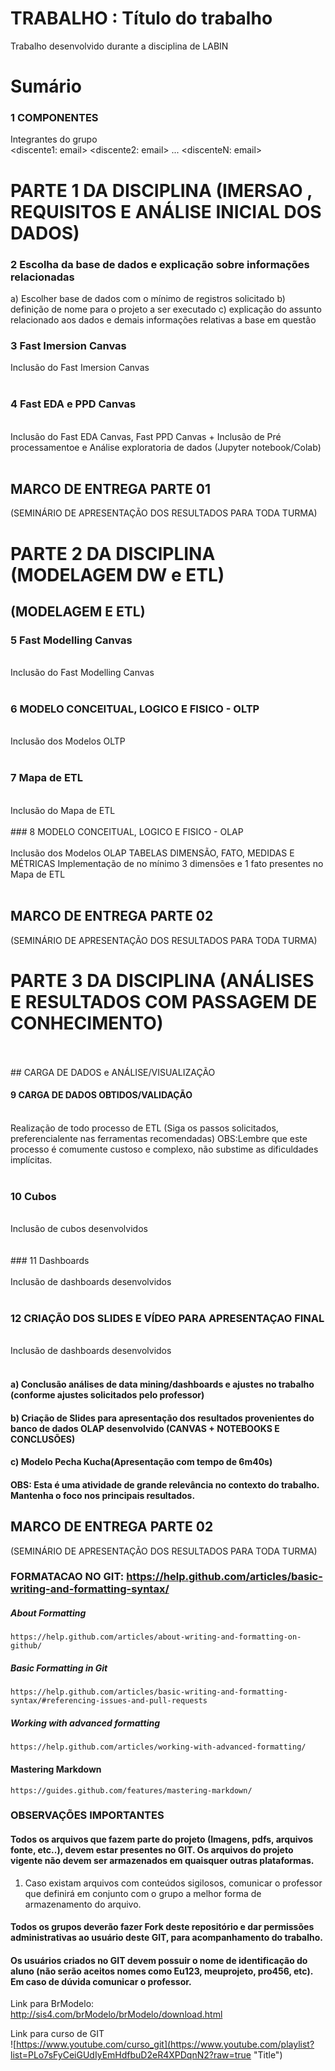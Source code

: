 # TRABALHO : Título do trabalho
Trabalho desenvolvido durante a disciplina de LABIN
 
# Sumário

### 1	COMPONENTES<br>
Integrantes do grupo<br>
<discente1: email>
<discente2: email>
...
<discenteN: email>

# PARTE 1 DA DISCIPLINA (IMERSAO , REQUISITOS E ANÁLISE INICIAL DOS DADOS)

### 2	Escolha da base de dados e explicação sobre informações relacionadas <br>
a) Escolher base de dados com o mínimo de registros solicitado
b) definição de nome para o projeto a ser executado
c) explicação do assunto relacionado aos dados e demais informações relativas a base em questão <br>

### 3 Fast Imersion Canvas <br>
Inclusão do Fast Imersion Canvas
<br>
<br>

### 4 Fast EDA e PPD Canvas
<br>
Inclusão do Fast EDA Canvas, Fast PPD Canvas + Inclusão de Pré processamentoe e Análise exploratoria de dados (Jupyter notebook/Colab)
<br>
<br>

##   MARCO DE ENTREGA PARTE 01 
(SEMINÁRIO DE APRESENTAÇÃO DOS RESULTADOS PARA TODA TURMA)

# PARTE 2 DA DISCIPLINA (MODELAGEM DW e ETL)

## (MODELAGEM E ETL)

### 5 Fast Modelling Canvas
<br>
Inclusão do Fast Modelling Canvas
<br>
<br>

### 6	MODELO CONCEITUAL, LOGICO E FISICO - OLTP<br>
<br>
Inclusão dos Modelos OLTP
<br>
<br>

### 7 Mapa de ETL
<br>
Inclusão do Mapa de ETL
<br>
<br>
### 8	MODELO CONCEITUAL, LOGICO E FISICO - OLAP<br>

<br>
Inclusão dos Modelos OLAP
TABELAS DIMENSÃO, FATO, MEDIDAS E MÉTRICAS
Implementação de no mínimo 3 dimensões e 1 fato presentes no Mapa de ETL
<br>
<br>

##   MARCO DE ENTREGA PARTE 02 
(SEMINÁRIO DE APRESENTAÇÃO DOS RESULTADOS PARA TODA TURMA)

# PARTE 3 DA DISCIPLINA (ANÁLISES E RESULTADOS COM PASSAGEM DE CONHECIMENTO)
 <br>
<br>
## CARGA DE DADOS e ANÁLISE/VISUALIZAÇÃO 

#### 9 CARGA DE DADOS OBTIDOS/VALIDAÇÃO
<br>
Realização de todo processo de ETL (Siga os passos solicitados, preferencialente nas ferramentas recomendadas)
OBS:Lembre que este processo é comumente custoso e complexo, não substime as dificuldades implícitas. 
<br>
<br>

### 10 Cubos <br>
<br>
Inclusão de cubos  desenvolvidos<br>
<br>
<br>
### 11 Dashboards <br>
<br>
Inclusão de dashboards  desenvolvidos
<br>
<br>


### 12 CRIAÇÃO DOS SLIDES E VÍDEO PARA APRESENTAÇAO FINAL <br>
<br>
Inclusão de dashboards  desenvolvidos
<br>
<br>


#### a) Conclusão análises de data mining/dashboards e ajustes no trabalho (conforme ajustes solicitados pelo professor)
#### b) Criação de Slides para apresentação dos resultados provenientes do banco de dados OLAP desenvolvido (CANVAS + NOTEBOOKS E CONCLUSÕES)
#### c) Modelo Pecha Kucha(Apresentação com tempo de  6m40s) 
#### OBS: Esta é uma atividade de grande relevância no contexto do trabalho. Mantenha o foco nos principais resultados.

##   MARCO DE ENTREGA PARTE 02 
(SEMINÁRIO DE APRESENTAÇÃO DOS RESULTADOS PARA TODA TURMA)


### FORMATACAO NO GIT: https://help.github.com/articles/basic-writing-and-formatting-syntax/
<comentario no git>
    
##### About Formatting
    https://help.github.com/articles/about-writing-and-formatting-on-github/
    
##### Basic Formatting in Git
    
    https://help.github.com/articles/basic-writing-and-formatting-syntax/#referencing-issues-and-pull-requests   
    
##### Working with advanced formatting
    https://help.github.com/articles/working-with-advanced-formatting/
#### Mastering Markdown
    https://guides.github.com/features/mastering-markdown/

### OBSERVAÇÕES IMPORTANTES

#### Todos os arquivos que fazem parte do projeto (Imagens, pdfs, arquivos fonte, etc..), devem estar presentes no GIT. Os arquivos do projeto vigente não devem ser armazenados em quaisquer outras plataformas.
1. Caso existam arquivos com conteúdos sigilosos, comunicar o professor que definirá em conjunto com o grupo a melhor forma de armazenamento do arquivo.

#### Todos os grupos deverão fazer Fork deste repositório e dar permissões administrativas ao usuário deste GIT, para acompanhamento do trabalho.

#### Os usuários criados no GIT devem possuir o nome de identificação do aluno (não serão aceitos nomes como Eu123, meuprojeto, pro456, etc). Em caso de dúvida comunicar o professor.


Link para BrModelo:<br>
http://sis4.com/brModelo/brModelo/download.html
<br>


Link para curso de GIT<br>
![https://www.youtube.com/curso_git](https://www.youtube.com/playlist?list=PLo7sFyCeiGUdIyEmHdfbuD2eR4XPDqnN2?raw=true "Title")



